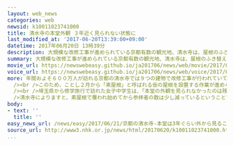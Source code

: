 ```yaml
---
layout: web_news
categories: web
newsid: k10011023741000
title: 清水寺の本堂外観 ３年近く見られない状態に
last_modified_at: '2017-06-20T13:39:00+09:00'
datetime: 2017年06月20日 13時39分
description: 大規模な改修工事が進められている京都有数の観光地、清水寺は、屋根のふき替えのため本堂が「素屋根」（すやね）と呼ばれる仮の屋根でほぼ覆われました。工事中も参拝はできますが、本堂の外観を見ることができない状態は今後３年近く続くということです。
summary: 大規模な改修工事が進められている京都有数の観光地、清水寺は、屋根のふき替えのため本堂が「素屋根」（すやね）と呼ばれる仮の屋根でほぼ覆われました。工事中も参拝はできますが、本堂の外観を見ることができない状態は今後３年近く続くということです。
movie_url: https://newswebeasy.github.io/ja201706/news/web/movie/2017/06/21/k10011023741000.mp4
voice_url: https://newswebeasy.github.io/ja201706/news/web/voice/2017/06/21/k10011023741000.mp3
more: 年間およそ６００万人が訪れる京都の清水寺では９つの建物で改修工事が行われていて、このうち国宝の本堂では、今後、屋根をふき替える作業が予定されています。<br
  /><br />このため、ことし２月から「素屋根」と呼ばれる仮の屋根を設置する作業が進められていて、このほど、本堂がほぼ覆われました。工事中も参拝は可能で、「清水の舞台」から京都の町並みを眺めることもできますが、本堂の外観を見ることができない状態は今後３年近く続くということです。<br
  /><br />埼玉県から修学旅行で訪れた女子中学生は、「本堂の外観を見られなかったのは残念ですが景色は素晴らしく楽しめました」と話していました。<br /><br
  />清水寺によりますと、素屋根で覆われ始めてから参拝者の数は少し減っているということですが、担当者は「参拝はできるのでぜひお参りいただきたい」と話しています。
body:
- text: ''
  title: ''
easy_news_url: /news/easy/2017/06/21/京都の清水寺-本堂は3年ぐらい外から見ることができない/
source_url: http://www3.nhk.or.jp/news/html/20170620/k10011023741000.html
...
```

